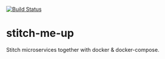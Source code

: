 [![Build Status](https://travis-ci.org/diosmosis/stitch-me-up.svg?branch=master)](https://travis-ci.org/diosmosis/stitch-me-up)

# stitch-me-up

Stitch microservices together with docker & docker-compose.
